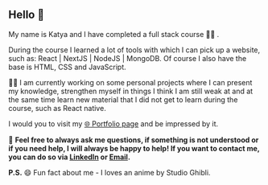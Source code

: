 ## Hello 👋

My name is Katya and I have completed a full stack course :woman_student: . 

During the course I learned a lot of tools with which I can pick up a website, such as: React | NextJS | NodeJS | MongoDB. 
Of course I also have the base is HTML, CSS and JavaScript.

:technologist: I am currently working on some personal projects where I can present my knowledge, strengthen myself in things I think I am still weak at and at the same time learn new material that I did not get to learn during the course, such as React native.


I would you to visit my  [ :globe_with_meridians: Portfolio page](https://katya-ru-fullstack.herokuapp.com/) and be impressed by it.

:email: **Feel free to always ask me questions, if something is not understood or if you need help, I will always be happy to help! If you want to contact me, you can do so via [LinkedIn](https://www.linkedin.com/in/katya-rukosuev/) or [Email](mailto:katya.ru.fullstack@gmail.com).**

**P.S.** 😄 Fun fact about me  - I loves an anime by Studio Ghibli.
